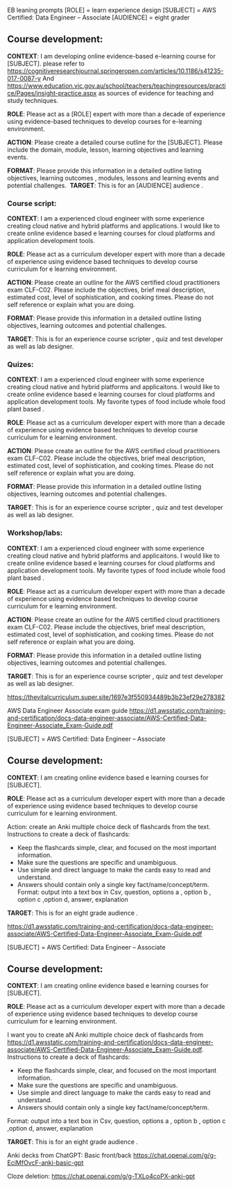 EB leaning prompts
[ROLE] = learn experience design
[SUBJECT] = AWS Certified: Data Engineer – Associate
[AUDIENCE] = eight grader
## Course development:
**CONTEXT**:  I am developing online evidence-based e-learning course for [SUBJECT].  please refer to https://cognitiveresearchjournal.springeropen.com/articles/10.1186/s41235-017-0087-y And https://www.education.vic.gov.au/school/teachers/teachingresources/practice/Pages/insight-practice.aspx as  sources of evidence for teaching and study techniques.

**ROLE**: Please act as a [ROLE] expert with more than a decade of experience using evidence-based techniques to develop courses for e-learning environment. 

**ACTION**: Please create a detailed course outline for the [SUBJECT].  Please include the domain, module, lesson, learning objectives and learning events.

**FORMAT**: Please provide this information in a detailed outline listing objectives, learning outcomes , modules, lessons and learning events and potential challenges. 
**TARGET**: This is for an [AUDIENCE] audience .

### Course script:
**CONTEXT**: I am a experienced   cloud engineer with some experience creating cloud native and hybrid platforms and applications. I would like to create online evidence based e learning courses for cloud platforms and application development tools.

**ROLE**: Please act as a curriculum developer expert with more than a decade of experience using evidence based techniques to develop course curriculum for e learning environment. 

**ACTION**: Please create an outline for the AWS certified cloud practitioners exam CLF-C02. Please include the objectives, brief meal description, estimated cost, level of sophistication, and cooking times. Please do not self reference or explain what you are doing. 

**FORMAT**: Please provide this information in a detailed outline listing objectives, learning outcomes and potential challenges. 

**TARGET**: This is for an experience course scripter , quiz and test developer as well as lab designer.


### Quizes:
**CONTEXT**: I am a experienced   cloud engineer with some experience creating cloud native and hybrid platforms and applicaitons. I would like to create online evidence based e learning courses for cloud platforms and application development tools. My favorite types of food include whole food plant based .

**ROLE**: Please act as a curriculum developer expert with more than a decade of experience using evidence based techniques to develop course curriculum for e learning environment. 

**ACTION**: Please create an outline for the AWS certified cloud practitioners exam CLF-C02. Please include the objectives, brief meal description, estimated cost, level of sophistication, and cooking times. Please do not self reference or explain what you are doing. 

**FORMAT**: Please provide this information in a detailed outline listing objectives, learning outcomes and potential challenges. 

**TARGET**: This is for an experience course scripter , quiz and test developer as well as lab designer.


### Workshop/labs:
**CONTEXT**: I am a experienced   cloud engineer with some experience creating cloud native and hybrid platforms and applicaitons. I would like to create online evidence based e learning courses for cloud platforms and application development tools. My favorite types of food include whole food plant based .

**ROLE**: Please act as a curriculum developer expert with more than a decade of experience using evidence based techniques to develop course curriculum for e learning environment. 

**ACTION**: Please create an outline for the AWS certified cloud practitioners exam CLF-C02. Please include the objectives, brief meal description, estimated cost, level of sophistication, and cooking times. Please do not self reference or explain what you are doing. 

**FORMAT**: Please provide this information in a detailed outline listing objectives, learning outcomes and potential challenges. 

**TARGET**: This is for an experience course scripter , quiz and test developer as well as lab designer.


https://thevitalcurriculum.super.site/1697e3f550934489b3b23ef29e278382

AWS Data Engineer Associate exam guide
https://d1.awsstatic.com/training-and-certification/docs-data-engineer-associate/AWS-Certified-Data-Engineer-Associate_Exam-Guide.pdf

[SUBJECT] = AWS Certified: Data Engineer – Associate
## Course development:
**CONTEXT**:  I am creating online evidence based e learning courses for [SUBJECT]. 

**ROLE**: Please act as a curriculum developer expert with more than a decade of experience using evidence based techniques to develop course curriculum for e learning environment. 

Action: create an Anki multiple choice deck of flashcards from the text. 
Instructions to create a deck of flashcards: 
- Keep the flashcards simple, clear, and focused on the most important information. 
- Make sure the questions are specific and unambiguous. 
- Use simple and direct language to make the cards easy to read and understand. 
- Answers should contain only a single key fact/name/concept/term.
Format: output into a text box in Csv, question, options a , option b , option c ,option d, answer, explanation

**TARGET**: This is for an eight grade audience . 

https://d1.awsstatic.com/training-and-certification/docs-data-engineer-associate/AWS-Certified-Data-Engineer-Associate_Exam-Guide.pdf



[SUBJECT] = AWS Certified: Data Engineer – Associate
## Course development:
**CONTEXT**:  I am creating online evidence based e learning courses for [SUBJECT]. 

**ROLE**: Please act as a curriculum developer expert with more than a decade of experience using evidence based techniques to develop course curriculum for e learning environment. 

I want you to create aN Anki multiple choice deck of flashcards from https://d1.awsstatic.com/training-and-certification/docs-data-engineer-associate/AWS-Certified-Data-Engineer-Associate_Exam-Guide.pdf. 
Instructions to create a deck of flashcards: 
- Keep the flashcards simple, clear, and focused on the most important information. 
- Make sure the questions are specific and unambiguous. 
- Use simple and direct language to make the cards easy to read and understand. 
- Answers should contain only a single key fact/name/concept/term.

Format: output into a text box in Csv, question, options a , option b , option c ,option d, answer, explanation

**TARGET**: This is for an eight grade audience .


Anki decks from ChatGPT:
Basic front/back
https://chat.openai.com/g/g-EciMfOvcF-anki-basic-gpt

Cloze deletion:
https://chat.openai.com/g/g-TXLo4coPX-anki-gpt
